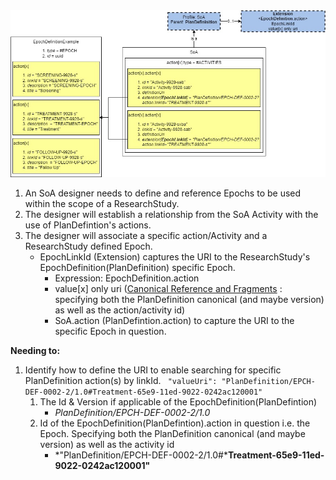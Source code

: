 <center><img src="SoA-Action.Extesion-EpochLinkId.jpg"/></center>


1. An SoA designer needs to define and reference Epochs to be used within the scope of a ResearchStudy.
2. The designer will establish a relationship from the SoA Activity with the use of PlanDefintion's actions.
3. The designer will associate a specific action/Activity and a ResearchStudy defined Epoch. 
   * EpochLinkId (Extension) captures the URI to the ResearchStudy's EpochDefinition(PlanDefinition) specific Epoch.
	   * Expression: EpochDefinition.action
	   * value[x] only uri ([Canonical Reference and Fragments](https://build.fhir.org/references.html#canonical-fragments) : specifying both the PlanDefinition canonical (and maybe version) as well as the action/activity id)
	   * SoA.action (PlanDefintion.action) to capture the URI to the specific Epoch in question.
  
**Needing to:**
1. Identify how to define the URI to enable searching for specific PlanDefinition action(s) by linkId.
   ``` "valueUri": "PlanDefinition/EPCH-DEF-0002-2/1.0#Treatment-65e9-11ed-9022-0242ac120001"```
   1. The Id & Version if applicable of the EpochDefinition(PlanDefintion)
		 * *PlanDefinition/EPCH-DEF-0002-2/1.0*
   2. Id of the EpochDefinition(PlanDefintion).action in question i.e. the Epoch. Specifying both the PlanDefinition canonical (and maybe version) as well as the activity id
         *  *"PlanDefinition/EPCH-DEF-0002-2/1.0#***Treatment-65e9-11ed-9022-0242ac120001"**